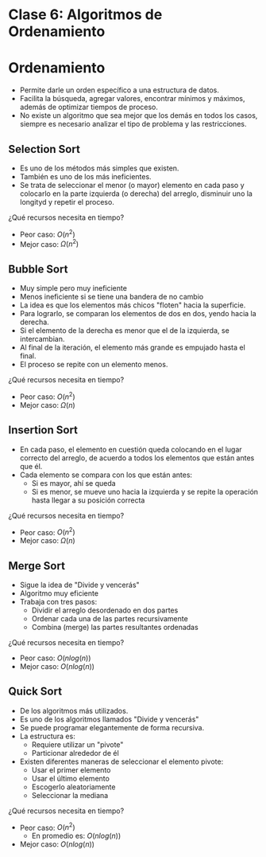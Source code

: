 # Clase 6: Algoritmos de Ordenamiento

# Ordenamiento 
- Permite darle un orden específico a una estructura de datos.
- Facilita la búsqueda, agregar valores, encontrar mínimos y máximos, además de optimizar tiempos de proceso.
- No existe un algoritmo que sea mejor que los demás en todos los casos, siempre es necesario analizar el tipo de problema y las restricciones. 

## Selection Sort
- Es uno de los métodos más simples que existen. 
- También es uno de los más ineficientes.
- Se trata de seleccionar el menor (o mayor) elemento en cada paso y colocarlo en la parte izquierda (o derecha) del arreglo, disminuir uno la longityd y repetir el proceso. 

¿Qué recursos necesita en tiempo? 
- Peor caso: $O(n^2)$
- Mejor caso: $Ω(n^2)$
  
## Bubble Sort
- Muy simple pero muy ineficiente
- Menos ineficiente si se tiene una bandera de no cambio
- La idea es que los elementos más chicos "floten" hacia la superficie. 
- Para lograrlo, se comparan los elementos de dos en dos, yendo hacia la derecha. 
- Si el elemento de la derecha es menor que el de la izquierda, se intercambian. 
- Al final de la iteración, el elemento más grande es empujado hasta el final. 
- El proceso se repite con un elemento menos. 

¿Qué recursos necesita en tiempo? 
- Peor caso: $O(n^2)$
- Mejor caso: $Ω(n)$

## Insertion Sort
- En cada paso, el elemento en cuestión queda colocando en el lugar correcto del arreglo, de acuerdo a todos los elementos que están antes que él. 
- Cada elemento se compara con los que están antes: 
  - Si es mayor, ahí se queda
  - Si es menor, se mueve uno hacia la izquierda y se repite la operación hasta llegar a su posición correcta

¿Qué recursos necesita en tiempo? 
- Peor caso: $O(n^2)$
- Mejor caso: $Ω(n)$

## Merge Sort
- Sigue la idea de "Divide y vencerás"
- Algoritmo muy eficiente 
- Trabaja con tres pasos: 
  - Dividir el arreglo desordenado en dos partes
  - Ordenar cada una de las partes recursivamente
  - Combina (merge) las partes resultantes ordenadas
  
¿Qué recursos necesita en tiempo? 
- Peor caso: $O(n log(n))$
- Mejor caso: $O(n log(n))$
  
## Quick Sort
- De los algoritmos más utilizados. 
- Es uno de los algoritmos llamados "Divide y vencerás"
- Se puede programar elegantemente de forma recursiva. 
- La estructura es: 
  - Requiere utilizar un "pivote"
  - Particionar alrededor de él 
- Existen diferentes maneras de seleccionar el elemento pivote: 
    - Usar el primer elemento
    - Usar el último elemento
    - Escogerlo aleatoriamente
    - Seleccionar la mediana 

¿Qué recursos necesita en tiempo? 
- Peor caso: $O(n^2)$ 
  - En promedio es: $O(n log(n))$
- Mejor caso: $O(n log(n))$